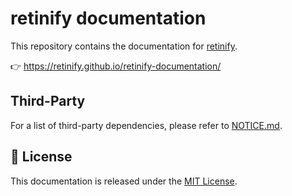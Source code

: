 # retinify documentation

This repository contains the documentation for [retinify](https://github.com/retinify/retinify).
  
👉 https://retinify.github.io/retinify-documentation/

## Third-Party

For a list of third-party dependencies, please refer to [NOTICE.md](NOTICE.md).

## 🧾 License

This documentation is released under the [MIT License](LICENSE).